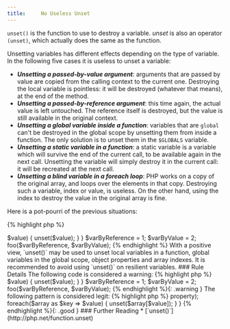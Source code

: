 ```yaml
---
title:     No Useless Unset
---
```


`unset()` is the function to use to destroy a variable. _unset_ is also an operator `(unset)`, which actually does the same as the function.

Unsetting variables has different effects depending on the type of variable. In the following five cases it is useless to unset a variable:

* **_Unsetting a passed-by-value argument_**: arguments that are passed by value are copied from the calling context to the current one. Destroying the local variable is pointless: it will be destroyed (whatever that means), at the end of the method. 
* **_Unsetting a passed-by-reference argument_**: this time again, the actual value is left untouched. The reference itself is destroyed, but the value is still available in the original context.
* **_Unsetting a global variable inside a function_**: variables that are `global` can't be destroyed in the global scope by unsetting them from inside a function. The only solution is to unset them in the `$GLOBALS` variable.
* **_Unsetting a static variable in a function_**: a static variable is a variable which will survive the end of the current call, to be available again in the next call. Unsetting the variable will simply destroy it in the current call: it will be recreated at the next call.
* **_Unsetting a blind variable in a foreach loop_**: PHP works on a copy of the original array, and loops over the elements in that copy. Destroying such a variable, index or value, is useless. On the other hand, using the index to destroy the value in the original array is fine.

Here is a pot-pourri of the previous situations: 

{% highlight php %}
<?php
function foo(&$argByReference, $argByValue) { 
	static $theStatic;
	global $theGlobal;
	
	unset($theStatic); // useless, will be back next call
	unset($theGLobal); // useless, should unset $GLOBALS['theGlobal'];
	unset($argByReference); // useless, will only destroy local reference
	unset($argByValue); // useless, will only destroy local copy 
	
	foreach($array as $key => $value) {
		unset($value);
	}
	
}

$varByReference = 1;
$varByValue = 2;
foo($varByReference, $varByValue);

{% endhighlight %}


With a positive view, `unset()` may be used to unset local variables in a function, global variables in the global scope, object properties and array indexes.

It is recommended to avoid using `unset()` on resilient variables.


### Rule Details

The following code is considered a warning:

{% highlight php %}
<?php
function foo(&$argByReference, $argByValue) { 
	static $theStatic;
	global $theGlobal;
	
	unset($theStatic); // useless, will be back next call
	unset($theGLobal); // useless, should unset $GLOBALS['theGlobal'];
	unset($argByReference); // useless, will only destroy local reference
	unset($argByValue); // useless, will only destroy local copy 
	
	foreach($array as $key => $value) {
		unset($value);
	}

}

$varByReference = 1;
$varByValue = 2;
foo($varByReference, $varByValue);

{% endhighlight %}{: .warning }


The following pattern is considered legit:

{% highlight php %}
<?php
unset ($variableInGlobalScope);
unset ($GLOBALS['anyGlobalVariable']);

function foo() {
	$localVariable = array(1);
	
	unset($localVariable[0]);
	unset($localVariable);
	
	unset($this->property);
	
	foreach($array as $key => $value) {
		unset($array[$value]);
	}
}

{% endhighlight %}{: .good }



### Further Reading
* [`unset()`](http://php.net/function.unset)
